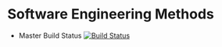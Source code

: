 # Software Engineering Methods

- Master Build Status [![Build Status](https://travis-ci.org/THEVlLLAlN/semFinal.svg?branch=master)](https://travis-ci.org/THEVlLLAlN/semFinal)